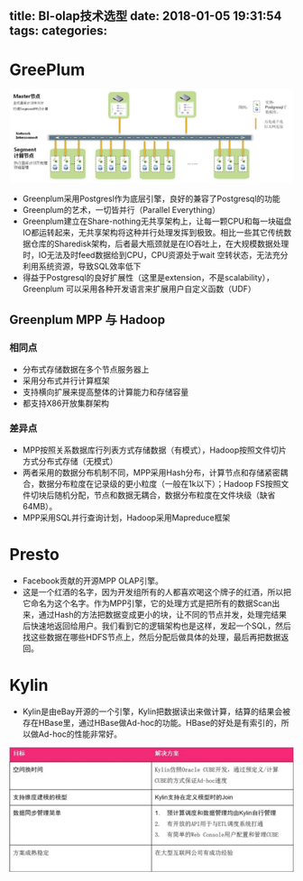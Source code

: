title: BI-olap技术选型
date: 2018-01-05 19:31:54
tags:
categories:
---
# GreePlum

![upload successful](/images/pasted-9.png)
- Greenplum采用Postgresl作为底层引擎，良好的兼容了Postgresql的功能
- Greenplum的艺术，一切皆并行（Parallel Everything）
- Greenplum建立在Share-nothing无共享架构上，让每一颗CPU和每一块磁盘IO都运转起来，无共享架构将这种并行处理发挥到极致。相比一些其它传统数据仓库的Sharedisk架构，后者最大瓶颈就是在IO吞吐上，在大规模数据处理时，IO无法及时feed数据给到CPU，CPU资源处于wait 空转状态，无法充分利用系统资源，导致SQL效率低下
- 得益于Postgresql的良好扩展性（这里是extension，不是scalability），Greenplum 可以采用各种开发语言来扩展用户自定义函数（UDF）

## Greenplum MPP 与 Hadoop
### 相同点
- 分布式存储数据在多个节点服务器上
- 采用分布式并行计算框架
- 支持横向扩展来提高整体的计算能力和存储容量
- 都支持X86开放集群架构

### 差异点
- MPP按照关系数据库行列表方式存储数据（有模式），Hadoop按照文件切片方式分布式存储（无模式）
- 两者采用的数据分布机制不同，MPP采用Hash分布，计算节点和存储紧密耦合，数据分布粒度在记录级的更小粒度（一般在1k以下）；Hadoop FS按照文件切块后随机分配，节点和数据无耦合，数据分布粒度在文件块级（缺省64MB）。
- MPP采用SQL并行查询计划，Hadoop采用Mapreduce框架

# Presto
- Facebook贡献的开源MPP OLAP引擎。
- 这是一个红酒的名字，因为开发组所有的人都喜欢喝这个牌子的红酒，所以把它命名为这个名字。作为MPP引擎，它的处理方式是把所有的数据Scan出来，通过Hash的方法把数据变成更小的块，让不同的节点并发，处理完结果后快速地返回给用户。我们看到它的逻辑架构也是这样，发起一个SQL，然后找这些数据在哪些HDFS节点上，然后分配后做具体的处理，最后再把数据返回。 

# Kylin
- Kylin是由eBay开源的一个引擎，Kylin把数据读出来做计算，结算的结果会被存在HBase里，通过HBase做Ad-hoc的功能。HBase的好处是有索引的，所以做Ad-hoc的性能非常好。

![upload successful](/images/pasted-8.png)
